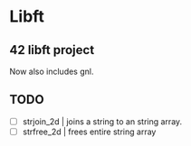 # Libft
## 42 libft project
Now also includes gnl.

## TODO
- [ ] strjoin_2d | joins a string to an string array.
- [ ] strfree_2d | frees entire string array
